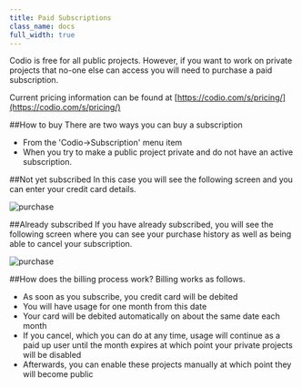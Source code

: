 ```yaml
---
title: Paid Subscriptions
class_name: docs
full_width: true
---
```


Codio is free for all public projects. However, if you want to work on private projects that no-one else can access you will need to purchase a paid subscription.

Current pricing information can be found at [https://codio.com/s/pricing/](https://codio.com/s/pricing/)

##How to buy
There are two ways you can buy a subscription

- From the 'Codio->Subscription' menu item
- When you try to make a public project private and do not have an active subscription.

##Not yet subscribed
In this case you will see the following screen and you can enter your credit card details.

![purchase](/img/docs/subscribe-1.png)

##Already subscribed
If you have already subscribed, you will see the following screen where you can see your purchase history as well as being able to cancel your subscription.

![purchase](/img/docs/subscribe-2.png)

##How does the billing process work?
Billing works as follows.

- As soon as you subscribe, you credit card will be debited
- You will have usage for one month from this date
- Your card will be debited automatically on about the same date each month
- If you cancel, which you can do at any time, usage will continue as a paid up user until the month expires at which point your private projects will be disabled
- Afterwards, you can enable these projects manually at which point they will become public

